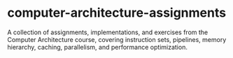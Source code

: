 # computer-architecture-assignments
A collection of assignments, implementations, and exercises from the Computer Architecture course, covering instruction sets, pipelines, memory hierarchy, caching, parallelism, and performance optimization.
